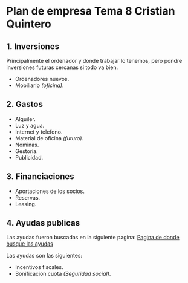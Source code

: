 # Plan de empresa Tema 8 Cristian Quintero

## 1. Inversiones

Principalmente el ordenador y donde trabajar lo tenemos, pero pondre inversiones futuras cercanas si todo va bien.

- Ordenadores nuevos.
- Mobiliario *(oficina)*.

## 2. Gastos

- Alquiler.
- Luz y agua.
- Internet y telefono.
- Material de oficina *(futuro)*.
- Nominas.
- Gestoria.
- Publicidad.

## 3. Financiaciones

- Aportaciones de los socios.
- Reservas.
- Leasing.

## 4. Ayudas publicas

Las ayudas fueron buscadas en la siguiente pagina:
[Pagina de donde busque las ayudas](https://wapis.ipyme.org/servicioayudas/ayudas/detalle?id=47648&fichero=)

Las ayudas son las siguientes:

- Incentivos fiscales.
- Bonificacion cuota *(Seguridad social)*.
